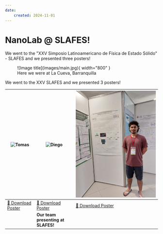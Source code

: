 ```yaml
---
date:
    created: 2024-11-01
---
```


# NanoLab @ SLAFES!

We went to the "XXV Simposio Latinoamericano de Física de Estado Sólido" - SLAFES and we presented three posters!

<figure markdown="span">
  ![Image title](images/main.jpg){ width="800" }
  <figcaption>Here we were at La Cueva, Barranquilla</figcaption>
</figure>

<!-- more -->

We went to the XXV SLAFES and we presented 3 posters!

| ![Tomas](images/tomas.jpg) | ![Diego](images/diego.jpg) | ![Guillermo](images/guillermo.jpg) |
|----------------------------|----------------------------|----------------------------|
| [:page_facing_up: Download Poster](posters/tomas.pdf) | [:page_facing_up: Download Poster](posters/diego.pdf) | [:page_facing_up: Download Poster](posters/guillermo.pdf) |
|                            |**Our team presenting at SLAFES!**|                           |
